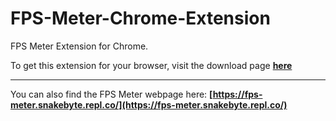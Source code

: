 # FPS-Meter-Chrome-Extension
FPS Meter Extension for Chrome.

To get this extension for your browser, visit the download page **[here](https://fps-meter-extension.snakebyte.repl.co/)**
***
You can also find the FPS Meter webpage here: **[https://fps-meter.snakebyte.repl.co/](https://fps-meter.snakebyte.repl.co/)**

